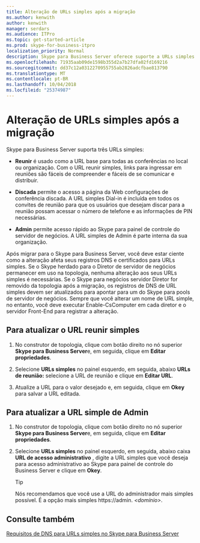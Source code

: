 ```yaml
---
title: Alteração de URLs simples após a migração
ms.author: kenwith
author: kenwith
manager: serdars
ms.audience: ITPro
ms.topic: get-started-article
ms.prod: skype-for-business-itpro
localization_priority: Normal
description: Skype para Business Server oferece suporte a URLs simples.
ms.openlocfilehash: 71935aab09de1598b355d2a7b27dfa02fd169216
ms.sourcegitcommit: dd37c12a0312270955755ab2826adcfbae813790
ms.translationtype: MT
ms.contentlocale: pt-BR
ms.lasthandoff: 10/04/2018
ms.locfileid: "25374987"
---
```

# <a name="change-simple-urls-after-migration"></a>Alteração de URLs simples após a migração

Skype para Business Server suporta três URLs simples:
  
- **Reunir** é usado como a URL base para todas as conferências no local ou organização. Com o URL reunir simples, links para ingressar em reuniões são fáceis de compreender e fáceis de se comunicar e distribuir. 
    
- **Discada** permite o acesso a página da Web configurações de conferência discada. A URL simples Dial-in é incluída em todos os convites de reunião para que os usuários que desejam discar para a reunião possam acessar o número de telefone e as informações de PIN necessárias. 
    
- **Admin** permite acesso rápido ao Skype para painel de controle do servidor de negócios. A URL simples de Admin é parte interna da sua organização. 
    
Após migrar para o Skype para Business Server, você deve estar ciente como a alteração afeta seus registros DNS e certificados para URLs simples. Se o Skype herdado para o Diretor de servidor de negócios permanecer em uso na topologia, nenhuma alteração aos seus URLs simples é necessárias. Se o Skype para negócios servidor Diretor for removido da topologia após a migração, os registros de DNS de URL simples devem ser atualizados para apontar para um do Skype para pools de servidor de negócios. Sempre que você alterar um nome de URL simple, no entanto, você deve executar Enable-CsComputer em cada diretor e o servidor Front-End para registrar a alteração.

## <a name="to-update-the-meet-simple-url"></a>Para atualizar o URL reunir simples

1. No construtor de topologia, clique com botão direito no nó superior **Skype para Business Server**e, em seguida, clique em **Editar propriedades**.
    
2. Selecione **URLs simples** no painel esquerdo, em seguida, abaixo **URLs de reunião:** selecione a URL de reunião e clique em **Editar URL**.
    
3. Atualize a URL para o valor desejado e, em seguida, clique em **Okey** para salvar a URL editada. 
    
## <a name="to-update-the-admin-simple-url"></a>Para atualizar a URL simple de Admin

1. No construtor de topologia, clique com botão direito no nó superior **Skype para Business Server**e, em seguida, clique em **Editar propriedades**.
    
2. Selecione **URLs simples** no painel esquerdo, em seguida, abaixo caixa **URL de acesso administrativo** , digite a URL simples que você deseja para acesso administrativo ao Skype para painel de controle do Business Server e clique em **Okey**.
    
   > [!TIP]
   > Nós recomendamos que você use a URL do administrador mais simples possível. É a opção mais simples https://admin. <em> \<domínio\></em>. 
  
## <a name="see-also"></a>Consulte também

[Requisitos de DNS para URLs simples no Skype para Business Server](../../SfbServer/plan-your-deployment/network-requirements/simple-urls.md)
